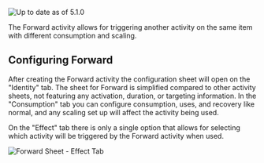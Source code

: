 ![Up to date as of 5.1.0](https://img.shields.io/static/v1?label=dnd5e&message=5.1.0&color=informational)

The Forward activity allows for triggering another activity on the same item with different consumption and scaling.


## Configuring Forward

After creating the Forward activity the configuration sheet will open on the "Identity" tab. The sheet for Forward is simplified compared to other activity sheets, not featuring any activation, duration, or targeting information. In the "Consumption" tab you can configure consumption, uses, and recovery like normal, and any scaling set up will affect the activity being used.

On the "Effect" tab there is only a single option that allows for selecting which activity will be triggered by the Forward activity when used.

![Forward Sheet - Effect Tab](https://raw.githubusercontent.com/foundryvtt/dnd5e/publish-wiki/wiki/images/activities/forward-effect.jpg)
